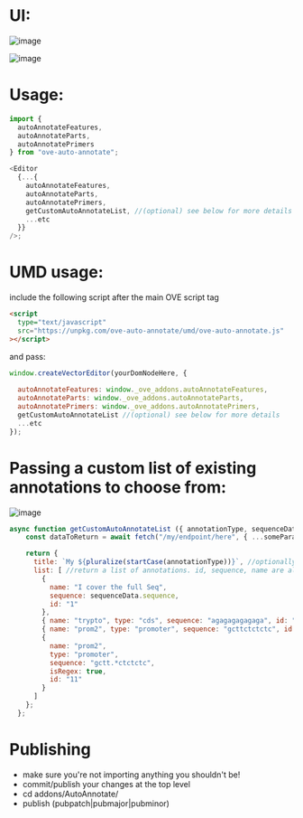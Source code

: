 # UI: 
![image](https://user-images.githubusercontent.com/2730609/125001643-013bf980-e008-11eb-9385-b834b8e9573f.png)

![image](https://user-images.githubusercontent.com/2730609/125001747-38120f80-e008-11eb-9981-292cebba847d.png)

# Usage:

```js
import {
  autoAnnotateFeatures,
  autoAnnotateParts,
  autoAnnotatePrimers
} from "ove-auto-annotate";

<Editor
  {...{ 
    autoAnnotateFeatures, 
    autoAnnotateParts, 
    autoAnnotatePrimers, 
    getCustomAutoAnnotateList, //(optional) see below for more details 
    ...etc 
  }}
/>;
```

# UMD usage:
include the following script after the main OVE script tag

```html
<script
  type="text/javascript"
  src="https://unpkg.com/ove-auto-annotate/umd/ove-auto-annotate.js"
></script>
```

and pass:

```js
window.createVectorEditor(yourDomNodeHere, {
  
  autoAnnotateFeatures: window._ove_addons.autoAnnotateFeatures,
  autoAnnotateParts: window._ove_addons.autoAnnotateParts,
  autoAnnotatePrimers: window._ove_addons.autoAnnotatePrimers,
  getCustomAutoAnnotateList //(optional) see below for more details
  ...etc
});
```

# Passing a custom list of existing annotations to choose from: 

![image](https://user-images.githubusercontent.com/2730609/125001693-14e76000-e008-11eb-903b-e7f074a7747c.png)


```js
async function getCustomAutoAnnotateList ({ annotationType, sequenceData }) { //annotationType = feature|part|oligo
    const dataToReturn = await fetch("/my/endpoint/here", { ...someParams }); //hit your endpoint here

    return {
      title: `My ${pluralize(startCase(annotationType))}`, //optionally choose a title for the tab
      list: [ //return a list of annotations. id, sequence, name are all required. type and isRegex are optional. IUPAC substitutions are allowed in non isRegex annotations
        {
          name: "I cover the full Seq",
          sequence: sequenceData.sequence,
          id: "1"
        },
        { name: "trypto", type: "cds", sequence: "agagagagagaga", id: "9" },
        { name: "prom2", type: "promoter", sequence: "gcttctctctc", id: "10" },
        {
          name: "prom2",
          type: "promoter",
          sequence: "gctt.*ctctctc",
          isRegex: true,
          id: "11"
        }
      ]
    };
  };
```

# Publishing
- make sure you're not importing anything you shouldn't be! 
- commit/publish your changes at the top level
- cd addons/AutoAnnotate/
- publish (pubpatch|pubmajor|pubminor)

